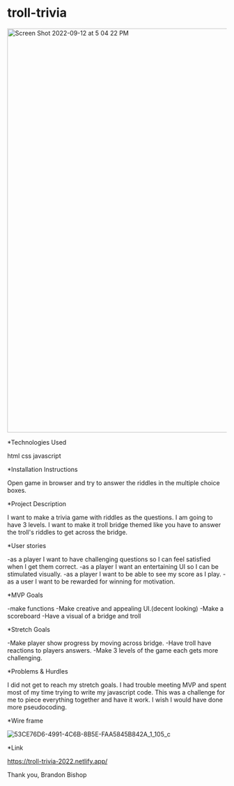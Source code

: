 # troll-trivia


<img width="926" alt="Screen Shot 2022-09-12 at 5 04 22 PM" src="https://user-images.githubusercontent.com/111710602/189781238-00fd011a-9d9c-4b50-afd6-55b7a20474b7.png">

*Technologies Used

html
css
javascript

*Installation Instructions

Open game in browser and try to answer the riddles in the multiple choice boxes.

*Project Description

I want to make a trivia game with riddles as the questions. I am going to have 3 levels. I want to make it troll bridge themed like you have to answer the troll's riddles to get across the bridge.

*User stories

-as a player I want to have challenging questions so I can feel satisfied when I get them correct.
-as a player I want an entertaining UI so I can be stimulated visually.
-as a player I want to be able to see my score as I play.
-as a user I want to be rewarded for winning for motivation.

*MVP Goals

-make functions 
-Make creative and appealing UI.(decent looking)
-Make a scoreboard
-Have a visual of a bridge and troll

*Stretch Goals

-Make player show progress by moving across bridge.
-Have troll have reactions to players answers.
-Make 3 levels of the game each gets more challenging.

*Problems & Hurdles

I did not get to reach my stretch goals. I had trouble meeting MVP and spent most of my time trying to write my javascript code. This was a challenge for me to piece everything together and have it work. I wish I would have done more pseudocoding.

*Wire frame

![53CE76D6-4991-4C6B-8B5E-FAA5845B842A_1_105_c](https://user-images.githubusercontent.com/111710602/189781279-4b46844f-c504-41db-a550-34b0fb5ffb96.jpeg)

*Link

https://troll-trivia-2022.netlify.app/

Thank you,
Brandon Bishop